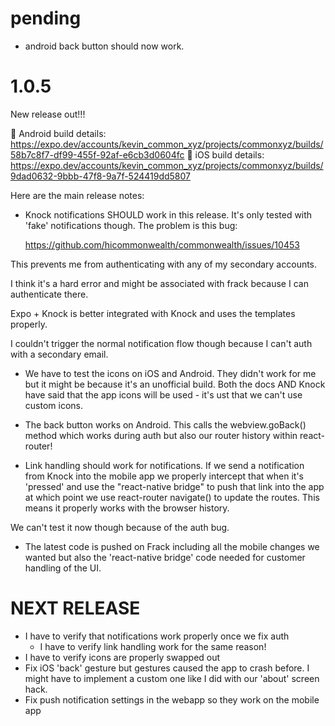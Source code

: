 # pending

- android back button should now work.

# 1.0.5

New release out!!! 

🤖 Android build details: https://expo.dev/accounts/kevin_common_xyz/projects/commonxyz/builds/58b7c8f7-df99-455f-92af-e6cb3d0604fc
🍏 iOS build details: https://expo.dev/accounts/kevin_common_xyz/projects/commonxyz/builds/9dad0632-9bbb-47f8-9a7f-524419dd5807

Here are the main release notes:

- Knock notifications SHOULD work in this release.  It's only tested with 'fake'
  notifications though.  The problem is this bug:

  https://github.com/hicommonwealth/commonwealth/issues/10453

This prevents me from authenticating with any of my secondary accounts.

I think it's a hard error and might be associated with frack because I can 
authenticate there.

Expo + Knock is better integrated with Knock and uses the templates properly.

I couldn't trigger the normal notification flow though because I can't auth
with a secondary email.

- We have to test the icons on iOS and Android.  They didn't work for me but
it might be because it's an unofficial build.  Both the docs AND Knock have said
that the app icons will be used - it's ust that we can't use custom icons. 

- The back button works on Android.  This calls the webview.goBack() method 
which works during auth but also our router history within react-router!

- Link handling should work for notifications. If we send a notification from
Knock into the mobile app we properly intercept that when it's 'pressed' and 
use the "react-native bridge" to push that link into the app at which point 
we use react-router navigate() to update the routes.  This means it properly 
works with the browser history.

We can't test it now though because of the auth bug.

- The latest code is pushed on Frack including all the mobile changes we wanted
but also the 'react-native bridge' code needed for customer handling of the UI.

# NEXT RELEASE

- I have to verify that notifications work properly once we fix auth
  - I have to verify link handling work for the same reason!
- I have to verify icons are properly swapped out
- Fix iOS 'back' gesture but gestures caused the app to crash before.  I might 
  have to implement a custom one like I did with our 'about' screen hack.
- Fix push notification settings in the webapp so they work on the mobile app

